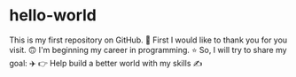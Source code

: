 # hello-world
This is my first repository on GitHub. 🦋
First I would like to thank you for you visit. 🙃
I'm beginning my career in programming. :star:
So, I will try to share my goal: ✈️
👉 Help build a better world with my skills ✍️
